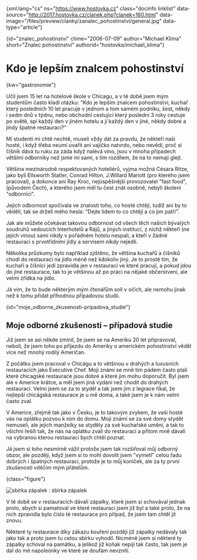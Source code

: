 
{xml:lang="cs" ns="https://www.hostovka.cz" class="docinfo linklist" data-source="http://2017.hostovka.cz/clanek.php?clanek=160.html" data-image="/files/preview/clanky/zanalec_pohostinství/general.jpg" data-type="article"}

{id="znalec\_pohostinstvi" ctime="2006-07-09" author="Michael Klíma" short="Znalec pohostinství" authorid="hostovka/michael\_klima"}

# Kdo je lepším znalcem pohostinství

<!-- generated attribute kw by user_udpatekw.sh on 2019-03-13, do not edit -->

{kw="gastronomie"}

Učil jsem 15 let na hotelové škole v Chicagu, a v té době jsem mým studentům často kladl otázku: "Kdo je lepším znalcem pohostinství, kuchař který posledních 10 let pracuje v jednom a tom samém podniku, šest, někdy i sedm dnů v týdnu, nebo obchodní cestující který poslední 3 roky cestuje po světě, spí každý den v jiném hotelu a jí každý den v jiné, někdy dobré a jindy špatné restauraci?"

Mí studenti mi chtě nechtě, museli vždy dát za pravdu, že někteří naši hosté, i když třeba neumí uvařit ani vajíčko natvrdo, nebo nevědí, proč si číšník dává tu ruku za záda když nalévá víno, jsou v mnoha případech většími odborníky než jsme mi sami, s tím rozdílem, že na to nemají glejt.

Většina mezinárodně respektovaných hoteliérů, vyjma možná Césara Ritze, jako byli Ellsworth Statler, Conrad Hilton, J.Willard Mariott (pro kterého jsem pracoval), a dokonce ani Ray Kroc, nejúspěšnější provozovatel "fast food", (původem Čech), a kterého jsem měl tu čest znát osobně, nebyli školení "odborníci".

Jejich odbornost spočívala ve znalosti toho, co hosté chtějí, tudíž ani by to věděli, tak se drželi mého hesla: "Dejte lidem to co chtějí a co jim patří".

Jak ale můžete očekávat takovou odbornost od všech těch našich bývalých soudruhů vedoucích Interhotelů a Rájů, a jiných institucí, z nichž někteří (ne jejich vinou) sami nikdy v pořádném hotelu nespali, a kteří v žádné restauraci s prvotřídními jídly a servisem nikdy nejedli.

Několika průzkumy bylo například zjištěno, že většina kuchařů a číšníků chodí do restaurací na jídlo méně než kdokoliv jiný. Je to prostě tím, že kuchaři a číšníci jedí zpravidla jen v restauraci ve které pracují, a pokud jdou do jiné restaurace, tak to je většinou až po práci na nějaké občerstvení, ale velmi zřídka na jídlo.

Já vím, že to bude některým mým čtenářům solí v očích, ale nemohu jinak než k tomu přidat příhodnou případovou studii.

{id="moje\_odborne\_zkusenosti-pripadova_studie"}

## Moje odborné zkušenosti – případová studie

Již jsem se asi někde zmínil, že jsem se na Ameriku 20 let připravoval, neboli, že jsem toho po příjezdu do Ameriky o americkém pohostinství věděl více než mnohý rodilý Američan.

Z počátku jsem pracoval v Chicágu a to většinou v drahých a luxusních restauracích jako Executive Chef. Moji známí se mně tím pádem často ptali které chicagské restaurace jsou dobré a které jim mohu doporučit. Byl jsem ale v Americe krátce, a měl jsem jiná vydání než chodit do drahých restaurací. Velmi jsem se za to styděl a tak jsem jim z legrace říkal, že nejlepší chicágská restaurace je u mě doma, a také jsem je k nám velmi často zval.

V Americe, zřejmě tak jako v Česku, je to takovým zvykem, že vaši hosté vás na oplátku pozvou k nim do domu. Moji známí se za své domy stydět nemuseli, ale jejich manželky se styděly za své kuchařské umění, a tak to všichni řešili tak, že nás na oplátku zvali do restaurací a přitom mně dávali na vybranou kterou restauraci bych chtěl poznat.

Já jsem si toho nesmírně vážil protože jsem tak rozšiřoval můj odborný obzor, ale později, když jsem si to mohl dovolit jsem "vymetl" celou řadu dobrých i špatných restaurací, protože je to můj koníček, ale za ty první zkušenosti vděčím mým přátelům.

{class="figure"}

![sbírka zápalek][1] 
:   sbírka zápalek

V té době se v restauracích dávali zápalky, které jsem si schovával jednak proto, abych si pamatoval ve které restauraci jsem již byl a také proto, že na nich zpravidla bylo číslo té restaurace pro případ, že jsem tam chtěl jít znovu.

Některé ty restaurace díky zákazu kouření později již zápalky nedávaly tak jako tak a proto jsem tu celou sbírku vyhodil. Nicméně jsem si některé ty zápalky schoval na památku, a jelikož již koňak nepiji tak často, tak jsem je dal do mé napoleónky ve které se doufám nevznítí.

 [1]: http://2017.hostovka.cz/soubor/9-7-06-1.JPG

